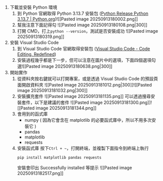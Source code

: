 1. 下載並安裝 Python 環境
	1. 到 Python 官網取得 Python 3.13.7 安裝包 ([Python Release Python 3.13.7 | Python.org](https://www.python.org/downloads/release/python-3137/))![[Pasted image 20250913180002.png]]
	2.  幫我注意下面記得勾
		![[Pasted image 20250913180108.png|300]]
	3. 打開 CMD，打上```python --version```，測試是否安裝成功
		![[Pasted image 20250913180319.png]]
2. 安裝 Visual Studio Code
	1. 到 Visual Studio Code 官網取得安裝包 ([Visual Studio Code - Code Editing. Redefined](https://code.visualstudio.com/))
	2. 安裝過程幾乎都是下一步，但可以注意在圖片中的選項，下面四個選項勾選![[Pasted image 20250913180638.png|300]]
3. 開始實作
	1. 從資料夾按右鍵就可以打開專案，或是透過 Visual Studio Code 的預設頁面開啟資料夾
		![[Pasted image 20250913181012.png|300]]![[Pasted image 20250913181032.png|300]]
	2. 安裝擴充套件
		![[Pasted image 20250913181135.png]]
		可以透過搜尋安裝套件，以下是建議的套件		![[Pasted image 20250913181300.png]]![[Pasted image 20250913181344.png]]
	3. 會用到的函式庫
		- numpy ( 因為它會含在 matplotlib 的必要函式庫中，所以不用多次安裝它 )
		- pandas
		- matplotlib
		- requests
	4. 安裝函式庫
		按下```Ctrl + ~```，打開終端，並複製下面指令到終端上執行
		```bash
		pip install matplotlib pandas requests
		```
		安裝會印出 Successfully installed 等提示 ![[Pasted image 20250913182517.png]]
		
